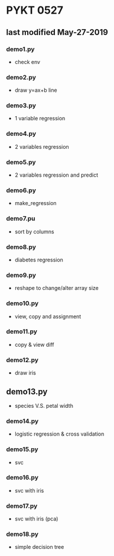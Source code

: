 # PYKT 0527
## last modified May-27-2019

### demo1.py
* check env

### demo2.py
* draw y=ax+b line

### demo3.py
* 1 variable regression

### demo4.py
* 2 variables regression

### demo5.py
* 2 variables regression and predict

### demo6.py
* make_regression

### demo7.pu
* sort by columns

### demo8.py
* diabetes regression

### demo9.py
* reshape to change/alter array size

### demo10.py
* view, copy and assignment

### demo11.py
* copy & view diff

### demo12.py
* draw iris

## demo13.py
* species V.S. petal width

### demo14.py
* logistic regression & cross validation

### demo15.py
* svc

### demo16.py
* svc with iris

### demo17.py
* svc with iris (pca)

### demo18.py
* simple decision tree
